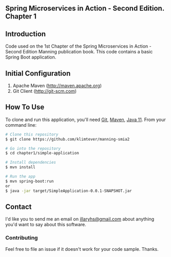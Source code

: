 ## Spring Microservices in Action - Second Edition. Chapter 1

## Introduction

Code used on the 1st Chapter of the Spring Microservices in Action - Second Edition Manning publication book. This code contains a basic Spring Boot application. 

## Initial Configuration

1.	Apache Maven (http://maven.apache.org)
2.	Git Client (http://git-scm.com)

## How To Use

To clone and run this application, you'll need [Git](https://git-scm.com), [Maven](https://maven.apache.org/), [Java 11](https://www.oracle.com/technetwork/java/javase/downloads/jdk11-downloads-5066655.html). From your command line:

```bash
# Clone this repository
$ git clone https://github.com/klimtever/manning-smia2

# Go into the repository
$ cd chapter1/simple-application

# Install dependencies
$ mvn install

# Run the app
$ mvn spring-boot:run
or 
$ java -jar target/SimpleApplication-0.0.1-SNAPSHOT.jar
```

## Contact

I'd like you to send me an email on <illaryhs@gmail.com> about anything you'd want to say about this software.

### Contributing
Feel free to file an issue if it doesn't work for your code sample. Thanks.
